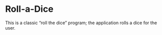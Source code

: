 # Roll-a-Dice
This is a classic “roll the dice” program; the application rolls a dice for the user.
